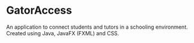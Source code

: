 # GatorAccess
An application to connect students and tutors in a schooling environment. Created using Java, JavaFX (FXML) and CSS.

